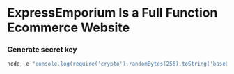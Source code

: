 # ExpressEmporium Is a Full Function Ecommerce Website

### Generate secret key

```js
node -e "console.log(require('crypto').randomBytes(256).toString('base64'));"
```
